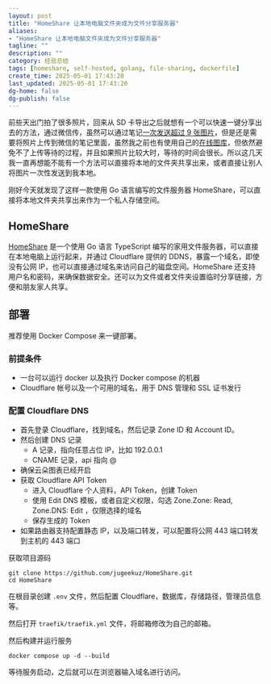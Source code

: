 ```yaml
---
layout: post
title: "HomeShare 让本地电脑文件夹成为文件分享服务器"
aliases:
- "HomeShare 让本地电脑文件夹成为文件分享服务器"
tagline: ""
description: ""
category: 经验总结
tags: [homeshare, self-hosted, golang, file-sharing, dockerfile]
create_time: 2025-05-01 17:43:20
last_updated: 2025-05-01 17:43:20
dg-home: false
dg-publish: false
---
```


前些天出门拍了很多照片，回来从 SD 卡导出之后就想有一个可以快速一键分享出去的方法，通过微信传，虽然可以通过笔记[一次发送超过 9 张图片](https://blog.einverne.info/post/2024/05/wechat-send-over-nine-photos.html)，但是还是需要将照片上传到微信的笔记里面，虽然我之前也有使用自己的[在线图库](https://photo.einverne.info)，但依然避免不了上传等待的过程，并且如果照片比较大时，等待的时间会很长。所以这几天我一直再想能不能有一个方法可以直接将本地的文件夹共享出来，或者直接让别人将图片一次性发送到我本地。

刚好今天就发现了这样一款使用 Go 语言编写的文件服务器 HomeShare，可以直接将本地文件夹共享出来作为一个私人存储空间。

## HomeShare

[HomeShare](https://github.com/jugeekuz/HomeShare) 是一个使用 Go 语言 TypeScript 编写的家用文件服务器，可以直接在本地电脑上运行起来，并通过 Cloudflare 提供的 DDNS，暴露一个域名，即使没有公网 IP，也可以直接通过域名来访问自己的磁盘空间。HomeShare 还支持用户名和密码，来确保数据安全。还可以为文件或者文件夹设置临时分享链接，方便和朋友家人共享。

## 部署

推荐使用 Docker Compose 来一键部署。

### 前提条件

- 一台可以运行 docker 以及执行 Docker compose 的机器
- Cloudflare 帐号以及一个可用的域名，用于 DNS 管理和 SSL 证书发行

### 配置 Cloudflare DNS

- 首先登录 Cloudflare，找到域名，然后记录 Zone ID 和 Account ID。
- 然后创建 DNS 记录
  - A 记录，指向任意占位 IP，比如 192.0.0.1
  - CNAME 记录，api 指向 @
- 确保云朵图表已经开启
- 获取 Cloudflare API Token
  - 进入 Cloudflare 个人资料，API Token，创建 Token
  - 使用 Edit DNS 模板，或者自定义权限，勾选 Zone.Zone: Read, Zone.DNS: Edit ，仅限选择的域名
  - 保存生成的 Token
- 如果路由器支持配置静态 IP，以及端口转发，可以配置将公网 443 端口转发到主机的 443 端口

获取项目源码

```
git clone https://github.com/jugeekuz/HomeShare.git
cd HomeShare
```

在根目录创建 `.env` 文件，然后配置 Cloudflare，数据库，存储路径，管理员信息等。

然后打开 `traefik/traefik.yml` 文件，将邮箱修改为自己的邮箱。

然后构建并运行服务

```
docker compose up -d --build
```

等待服务启动，之后就可以在浏览器输入域名进行访问。
